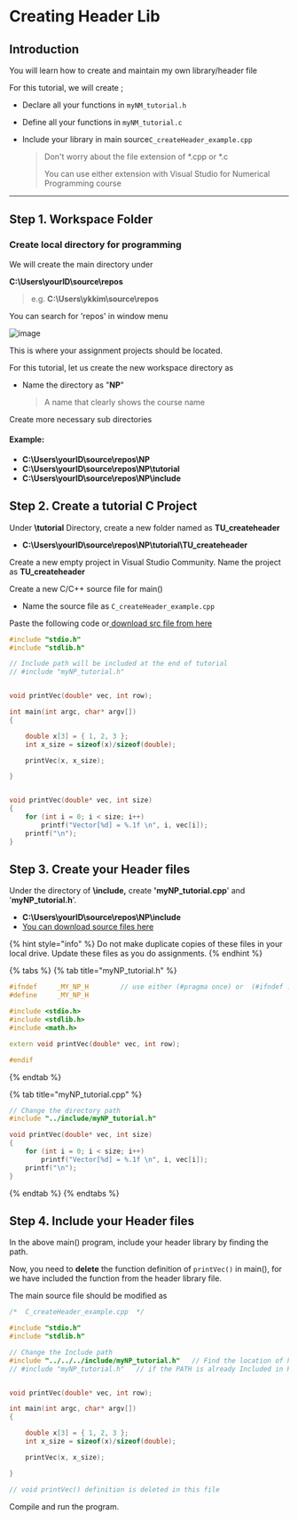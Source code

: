 # Creating Header Lib

## Introduction

You will learn how to create and maintain my own library/header file

For this tutorial, we will create ;

* Declare all your functions in `myNM_tutorial.h`
* Define all your functions in `myNM_tutorial.c`
*   Include your library in main source`C_createHeader_example.cpp`

    > Don't worry about the file extension of \*.cpp or \*.c
    >
    > You can use either extension with Visual Studio for Numerical Programming course

***

## Step 1. Workspace Folder

### Create local directory for programming

We will create the main directory under

**C:\Users\yourID\source\repos**

> e.g. **C:\Users\ykkim\source\repos**

You can search for 'repos' in window menu

![image](https://user-images.githubusercontent.com/38373000/185348195-07f482ba-3aac-4fc8-8298-9928f06fc534.png)

This is where your assignment projects should be located.

For this tutorial, let us create the new workspace directory as

*   Name the directory as "**NP**"

    > A name that clearly shows the course name

Create more necessary sub directories

#### Example:

* **C:\Users\yourID\source\repos\NP**
* **C:\Users\yourID\source\repos\NP\tutorial**
* **C:\Users\yourID\source\repos\NP\include**

## Step 2. Create a tutorial C Project

Under **\tutorial** Directory, create a new folder named as **TU\_createheader**

* **C:\Users\yourID\source\repos\NP\tutorial\TU\_createheader**

Create a new empty project in Visual Studio Community. Name the project as **TU\_createheader**

Create a new C/C++ source file for main()

* Name the source file as `C_createHeader_example.cpp`

Paste the following code or[ download src file from here](https://github.com/ykkimhgu/Tutorial-C-Program/tree/main/createHeader)

```cpp
#include "stdio.h"
#include "stdlib.h"

// Include path will be included at the end of tutorial
// #include "myNP_tutorial.h"


void printVec(double* vec, int row);

int main(int argc, char* argv[])
{

	double x[3] = { 1, 2, 3 };
	int x_size = sizeof(x)/sizeof(double);

	printVec(x, x_size);

}


void printVec(double* vec, int size)
{
	for (int i = 0; i < size; i++)
		printf("Vector[%d] = %.1f \n", i, vec[i]);
	printf("\n");
}
```

##

## Step 3. Create your Header files

Under the directory of **\include,** create **'myNP\_tutorial.cpp**' and '**myNP\_tutorial.h**'.

* **C:\Users\yourID\source\repos\NP\include**
* [You can download source files here](https://github.com/ykkimhgu/Tutorial-C-Program/tree/main/createHeader)

{% hint style="info" %}
Do not make duplicate copies of these files in your local drive. Update these files as you do assignments.
{% endhint %}

{% tabs %}
{% tab title="myNP_tutorial.h" %}
```cpp
#ifndef		_MY_NP_H		// use either (#pragma once) or  (#ifndef ...#endif)
#define		_MY_NP_H

#include <stdio.h>
#include <stdlib.h>
#include <math.h>

extern void printVec(double* vec, int row);

#endif
```
{% endtab %}

{% tab title="myNP_tutorial.cpp" %}
```cpp
// Change the directory path
#include "../include/myNP_tutorial.h"

void printVec(double* vec, int size)
{
	for (int i = 0; i < size; i++)
		printf("Vector[%d] = %.1f \n", i, vec[i]);
	printf("\n");
}
```
{% endtab %}
{% endtabs %}

## Step 4. Include your Header files

In the above main() program, include your header library by finding the path.

Now, you need to **delete** the function definition of `printVec()` in main(), for we have included the function from the header library file.

The main source file should be modified as

```cpp
/*  C_createHeader_example.cpp  */

#include "stdio.h"
#include "stdlib.h"

// Change the Include path 
#include "../../../include/myNP_tutorial.h"   // Find the location of header files
// #include "myNP_tutorial.h"   // if the PATH is already Included in Project


void printVec(double* vec, int row);

int main(int argc, char* argv[])
{

	double x[3] = { 1, 2, 3 };
	int x_size = sizeof(x)/sizeof(double);

	printVec(x, x_size);

}

// void printVec() definition is deleted in this file
```

Compile and run the program.
